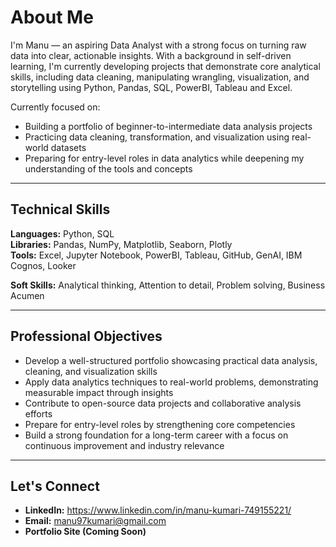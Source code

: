# About Me

I'm Manu — an aspiring Data Analyst with a strong focus on turning raw data into clear, actionable insights. With a background in self-driven learning, I'm currently developing projects that demonstrate core analytical skills, including data cleaning, manipulating wrangling, visualization, and storytelling using Python, Pandas, SQL, PowerBI, Tableau and Excel.

Currently focused on:
- Building a portfolio of beginner-to-intermediate data analysis projects
- Practicing data cleaning, transformation, and visualization using real-world datasets
- Preparing for entry-level roles in data analytics while deepening my understanding of the tools and concepts

---

## Technical Skills

**Languages:** Python, SQL  
**Libraries:** Pandas, NumPy, Matplotlib, Seaborn, Plotly  
**Tools:** Excel, Jupyter Notebook, PowerBI, Tableau, GitHub, GenAI, IBM Cognos, Looker

**Soft Skills:** Analytical thinking, Attention to detail, Problem solving, Business Acumen

---

## Professional Objectives

- Develop a well-structured portfolio showcasing practical data analysis, cleaning, and visualization skills  
- Apply data analytics techniques to real-world problems, demonstrating measurable impact through insights  
- Contribute to open-source data projects and collaborative analysis efforts  
- Prepare for entry-level roles by strengthening core competencies  
- Build a strong foundation for a long-term career with a focus on continuous improvement and industry relevance

---

## Let's Connect

- **LinkedIn:** https://www.linkedin.com/in/manu-kumari-749155221/ 
- **Email:** manu97kumari@gmail.com 
- **Portfolio Site (Coming Soon)**

